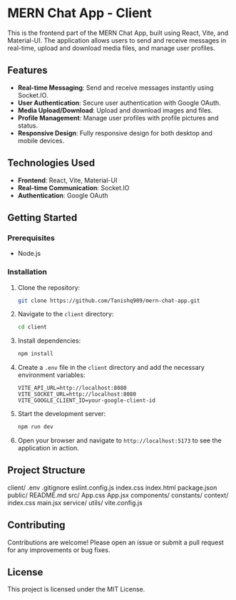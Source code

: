 # MERN Chat App - Client

This is the frontend part of the MERN Chat App, built using React, Vite, and Material-UI. The application allows users to send and receive messages in real-time, upload and download media files, and manage user profiles.

## Features

- **Real-time Messaging**: Send and receive messages instantly using Socket.IO.
- **User Authentication**: Secure user authentication with Google OAuth.
- **Media Upload/Download**: Upload and download images and files.
- **Profile Management**: Manage user profiles with profile pictures and status.
- **Responsive Design**: Fully responsive design for both desktop and mobile devices.

## Technologies Used

- **Frontend**: React, Vite, Material-UI
- **Real-time Communication**: Socket.IO
- **Authentication**: Google OAuth

## Getting Started

### Prerequisites

- Node.js

### Installation

1. Clone the repository:
    ```sh
    git clone https://github.com/Tanishq909/mern-chat-app.git
    ```

2. Navigate to the `client` directory:
    ```sh
    cd client
    ```

3. Install dependencies:
    ```sh
    npm install
    ```

4. Create a `.env` file in the `client` directory and add the necessary environment variables:
    ```env
    VITE_API_URL=http://localhost:8080
    VITE_SOCKET_URL=http://localhost:8080
    VITE_GOOGLE_CLIENT_ID=your-google-client-id
    ```

5. Start the development server:
    ```sh
    npm run dev
    ```

6. Open your browser and navigate to `http://localhost:5173` to see the application in action.

## Project Structure
client/ .env .gitignore eslint.config.js index.css index.html package.json public/ README.md src/ App.css App.jsx components/ constants/ context/ index.css main.jsx service/ utils/ vite.config.js



## Contributing

Contributions are welcome! Please open an issue or submit a pull request for any improvements or bug fixes.

## License

This project is licensed under the MIT License.
